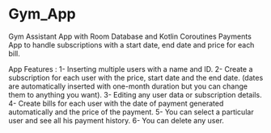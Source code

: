 # Gym_App
Gym Assistant App with Room Database and Kotlin Coroutines Payments App to handle subscriptions with a start date, end date and price for each bill.

App Features :
1- Inserting multiple users with a name and ID.
2- Create a subscription for each user with the price, start date and the end date. (dates are automatically inserted with one-month duration but you can change them to anything you want).
3- Editing any user data or subscription details.
4- Create bills for each user with the date of payment generated automatically and the price of the payment.
5- You can select a particular user and see all his payment history.
6- You can delete any user.
